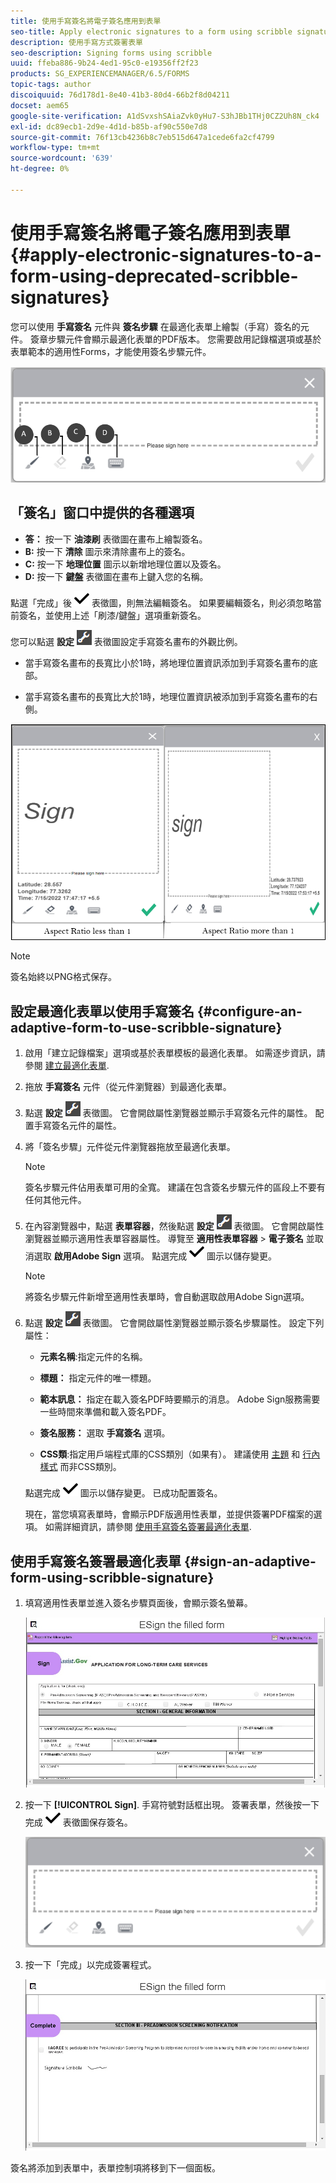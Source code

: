 ```yaml
---
title: 使用手寫簽名將電子簽名應用到表單
seo-title: Apply electronic signatures to a form using scribble signatures
description: 使用手寫方式簽署表單
seo-description: Signing forms using scribble
uuid: ffeba886-9b24-4ed1-95c0-e19356ff2f23
products: SG_EXPERIENCEMANAGER/6.5/FORMS
topic-tags: author
discoiquuid: 76d178d1-8e40-41b3-80d4-66b2f8d04211
docset: aem65
google-site-verification: A1dSvxshSAiaZvk0yHu7-S3hJBb1THj0CZ2Uh8N_ck4
exl-id: dc89ecb1-2d9e-4d1d-b85b-af90c550e7d8
source-git-commit: 76f13cb4236b8c7eb515d647a1cede6fa2cf4799
workflow-type: tm+mt
source-wordcount: '639'
ht-degree: 0%

---
```


# 使用手寫簽名將電子簽名應用到表單{#apply-electronic-signatures-to-a-form-using-deprecated-scribble-signatures}

您可以使用 **手寫簽名** 元件與 **簽名步驟** 在最適化表單上繪製（手寫）簽名的元件。 簽章步驟元件會顯示最適化表單的PDF版本。 您需要啟用記錄檔選項或基於表單範本的適用性Forms，才能使用簽名步驟元件。

![手寫簽名對話框](assets/scribble-signature.png)

## 「簽名」窗口中提供的各種選項

* **答：** 按一下 **油漆刷** 表徵圖在畫布上繪製簽名。
* **B:** 按一下 **清除** 圖示來清除畫布上的簽名。
* **C:** 按一下 **地理位置** 圖示以新增地理位置以及簽名。
* **D:** 按一下 **鍵盤** 表徵圖在畫布上鍵入您的名稱。

點選「完成」後 ![aem_forms_save](assets/aem_forms_save.png) 表徵圖，則無法編輯簽名。 如果要編輯簽名，則必須忽略當前簽名，並使用上述「刷漆/鍵盤」選項重新簽名。

您可以點選 **設定** ![](assets/configure.png) 表徵圖設定手寫簽名畫布的外觀比例。
* 當手寫簽名畫布的長寬比小於1時，將地理位置資訊添加到手寫簽名畫布的底部。


* 當手寫簽名畫布的長寬比大於1時，地理位置資訊被添加到手寫簽名畫布的右側。


![手寫簽名底部](assets/scribble-signature-aspectratio.PNG)



>[!NOTE]
>
>簽名始終以PNG格式保存。

## 設定最適化表單以使用手寫簽名 {#configure-an-adaptive-form-to-use-scribble-signature}

1. 啟用「建立記錄檔案」選項或基於表單模板的最適化表單。 如需逐步資訊，請參閱 [建立最適化表單](creating-adaptive-form.md).
1. 拖放 **手寫簽名** 元件（從元件瀏覽器）到最適化表單。
1. 點選 **設定** ![設定](assets/configure.png) 表徵圖。 它會開啟屬性瀏覽器並顯示手寫簽名元件的屬性。 配置手寫簽名元件的屬性。
1. 將「簽名步驟」元件從元件瀏覽器拖放至最適化表單。

   >[!NOTE]
   >
   >簽名步驟元件佔用表單可用的全寬。 建議在包含簽名步驟元件的區段上不要有任何其他元件。

1. 在內容瀏覽器中，點選 **表單容器**，然後點選 **設定** ![](assets/configure.png) 表徵圖。 它會開啟屬性瀏覽器並顯示適用性表單容器屬性。 導覽至 **適用性表單容器** > **電子簽名** 並取消選取 **啟用Adobe Sign** 選項。 點選完成 ![aem_forms_save](assets/aem_forms_save.png) 圖示以儲存變更。

   >[!NOTE]
   >
   >將簽名步驟元件新增至適用性表單時，會自動選取啟用Adobe Sign選項。

1. 點選 **設定** ![設定](assets/configure.png) 表徵圖。 它會開啟屬性瀏覽器並顯示簽名步驟屬性。 設定下列屬性：

   * **元素名稱**:指定元件的名稱。

   * **標題：** 指定元件的唯一標題。
   * **範本訊息：** 指定在載入簽名PDF時要顯示的消息。 Adobe Sign服務需要一些時間來準備和載入簽名PDF。
   * **簽名服務：** 選取 **手寫簽名** 選項。

   * **CSS類**:指定用戶端程式庫的CSS類別（如果有）。 建議使用 [主題](themes.md) 和 [行內樣式](inline-style-adaptive-forms.md) 而非CSS類別。

   點選完成 ![aem_forms_save](assets/aem_forms_save.png) 圖示以儲存變更。 已成功配置簽名。

   現在，當您填寫表單時，會顯示PDF版適用性表單，並提供簽署PDF檔案的選項。 如需詳細資訊，請參閱 [使用手寫簽名簽署最適化表單](signing-forms-using-scribble.md#sign-an-adaptive-form-using-scribble-signature).

## 使用手寫簽名簽署最適化表單 {#sign-an-adaptive-form-using-scribble-signature}

1. 填寫適用性表單並進入簽名步驟頁面後，會顯示簽名螢幕。

   ![EchoSign頁面的簽名螢幕](assets/esignscribblesign.jpg)

1. 按一下 **[!UICONTROL Sign]**. 手寫符號對話框出現。 簽署表單，然後按一下完成 ![aem_forms_save](assets/aem_forms_save.png) 表徵圖保存簽名。

   ![手寫簽名對話框](assets/scribblewidget.png)

1. 按一下「完成」以完成簽署程式。

   ![完成簽署程式](assets/scribblecomplete.jpg)

簽名將添加到表單中，表單控制項將移到下一個面板。
